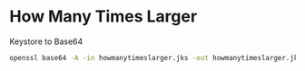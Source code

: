 # How Many Times Larger

Keystore to Base64

```sh
openssl base64 -A -in howmanytimeslarger.jks -out howmanytimeslarger.jks.txt
```
